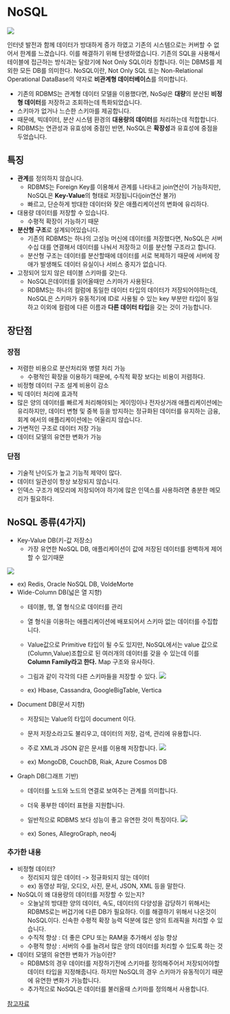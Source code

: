 # NoSQL
![](https://velog.velcdn.com/images/parksegun/post/fe3828a8-dc6c-4f45-aefa-d24a8cc3e6e2/image.jpg)


>
인터넷 발전과 함께 데이터가 방대하게 증가 하였고 기존의 시스템으로는 커버할 수 없어서 한계를 느겼습니다. 이를 해결하기 위해 탄생하였습니다.
기존의 SQL을 사용해서 테이블에 접근하는 방식과는 달랐기에 Not Only SQL이라 칭합니다. 이는 DBMS를 제외한 모든 DB를 의미한다.
NoSQL이란, Not Only SQL 또는 Non-Relational Operational DataBase의 약자로 **비관계형 데이터베이스**를 의미합니다.
- 기존의 RDBMS는 관계형 데이터 모델을 이용했다면, NoSql은 **대량**의 분산된 **비정형 데이터**를 저장하고 조회하는데 특화되었습니다.
- 스키마가 없거나 느슨한 스키마를 제공합니다.
- 때문에, 빅데이터, 분산 시스템 환경의 **대용량의 데이터**를 처리하는데 적합합니다.
- RDBMS는 연관성과 유효성에 중점인 반면, NoSQL은 **확장성**과 유효성에 중점을 두었습니다.

## 특징
- **관계**를 정의하지 않습니다.
  - RDBMS는 Foreign Key를 이용해서 관계를 나타내고 join연산이 가능하지만, NoSQL은 **Key-Value**의 형태로 저장됩니다(join연산 불가)
  - 빠르고, 단순하게 방대한 데이터와 잦은 애플리케이션의 변화에 유리하다.
- 대용량 데이터를 저장할 수 있습니다.
  - 수평적 확장이 가능하기 때문
- **분산형 구조**로 설계되어있습니다.
  - 기존의 RDBMS는 하나의 고성능 머신에 데이터를 저장했다면, NoSQL은 서버 수십 대를 연결해서 데이터를 나눠서 저장하고 이를 분산형 구조라고 합니다.
  - 분산형 구조는 데이터를 분산할때에 데이터를 서로 복제하기 때문에 서버에 장애가 발생해도 데이터 유실이나 서비스 중지가 없습니다.
- 고정되어 있지 않은 테이블 스키마를 갖는다.
  - NoSQL은데이터를 읽어올때만 스키마가 사용된다.
  - RDBMS는 하나의 컬럼에 동일한 데이터 타입의 데이터가 저장되어야하는데, NoSQL은 스키마가 유동적기에 ID로 사용될 수 있는 key 부분만 타입이 동일하고 이외에 컬럼에 다른 이름과 **다른 데이터 타입**을 갖는 것이 가능합니다.
  
## 장단점
### 장점
- 저렴한 비용으로 분산처리와 병렬 처리 가능
  - 수평적인 확장을 이용하기 때문에, 수직적 확장 보다는 비용이 저렴하다.
- 비정형 데이터 구조 설계 비용이 감소
- 빅 데이터 처리에 효과적
 - 많은 양의 데이터를 빠르게 처리해야되는 게이밍이나 전자상거래 애플리케이션에는 유리하지만, 데이터 변형 및 중복 등을 방지하는 정규화된 데이터를 유지하는 금융, 회계 에서의 애플리케이션에는 어울리지 않습니다.
- 가변적인 구조로 데이터 저장 가능
- 데이터 모델의 유연한 변화가 가능
### 단점
- 기술적 난이도가 높고 기능적 제약이 많다.
- 데이터 일관성이 항상 보장되지 않습니다.
- 인덱스 구조가 메모리에 저장되어야 하기에 많은 인덱스를 사용하려면 충분한 메모리가 필요하다.

## NoSQL 종류(4가지)
- Key-Value DB(키-값 저장소)
  - 가장 유연한 NoSQL DB, 애플리케이션이 값에 저장된 데이터를 완벽하게 제어할 수 있기때문

 ![](https://velog.velcdn.com/images/parksegun/post/e974e6e3-f50e-4d32-aee3-ac0029b1479b/image.png)

  - ex) Redis, Oracle NoSQL DB, VoldeMorte
- Wide-Column DB(넓은 열 지향)
  - 테이블, 행, 열 형식으로 데이터를 관리
  - 열 형식을 이용하는 애플리케이션에 배포되어서 스키마 없는 데이터를 수집합니다.
  - Value값으로 Primitive 타입이 될 수도 있지만, NoSQL에서는 value 값으로 (Column,Value)조합으로 된 여러개의 데이터를 갖을 수 있는데 이를 **Column Family라고 한다.** Map 구조와 유사하다.
  - 그림과 같이 각각의 다른 스키마들을 저장할 수 있다.
  ![](https://velog.velcdn.com/images/parksegun/post/e4186ea9-cb07-4578-b1b6-f0b58fcdc1f1/image.png)

  - ex) Hbase, Cassandra, GoogleBigTable, Vertica
- Document DB(문서 지향)
  - 저장되는 Value의 타입이 document 이다.
  - 문저 저장소라고도 불리우고, 데이터의 저장, 검색, 관리에 유용합니다.
  - 주로 XML과 JSON 같은 문서를 이용해 저장합니다.
  ![](https://velog.velcdn.com/images/parksegun/post/a502d2a4-b5ef-44f0-b4b2-b7cd679ae13d/image.png)

  - ex) MongoDB, CouchDB, Riak, Azure Cosmos DB
- Graph DB(그래프 기반)
  - 데이터를 노드와 노드의 연결로 보여주는 관계를 의미합니다.
  - 더욱 풍부한 데이터 표현을 지원합니다.
  - 일반적으로 RDBMS 보다 성능이 좋고 유연한 것이 특징이다.
  ![](https://velog.velcdn.com/images/parksegun/post/3ba0937b-ffb0-439c-95b0-be5bc90cece9/image.png)

  - ex) Sones, AllegroGraph, neo4j

### 추가한 내용
>
- 비정형 데이터?
  - 정리되지 않은 데이터 -> 정규화되지 않는 데이터
  - ex) 동영상 파일, 오디오, 사진, 문서, JSON, XML 등을 말한다.
- NoSQL이 왜 대용량의 데이터를 저장할 수 있는지?
  - 오늘날의 방대한 양의 데이터, 속도, 데이터의 다양성을 감당하기 위해서는 RDBMS로는 버겁기에 다른 DB가 필요하다. 이를 해결하기 위해서 나온것이 NoSQL이다. 신속한 수평적 확장 능력 덕분에 많은 양의 트래픽을 처리할 수 있습니다.
  - 수직적 향상 : 더 좋은 CPU 또는 RAM을 추가해서 성능 향상
  - 수평적 향상 : 서버의 수를 늘려서 많은 양의 데이터를 처리할 수 있도록 하는 것
- 데이터 모델의 유연한 변화가 가능이란?
  - RDBMS의 경우 데이터를 저장하기전에 스키마를 정의해주어서 저장되어야할 데이터 타입을 지정해줍니다. 하지만 NoSQL의 경우 스키마가 유동적이기 때문에 유연한 변화가 가능합니다.
  - 추가적으로 NoSQL은 데이터를 불러올때 스키마를 정의해서 사용합니다.

[참고자료](https://velog.io/@octo__/SQL-vs-NoSQL)
